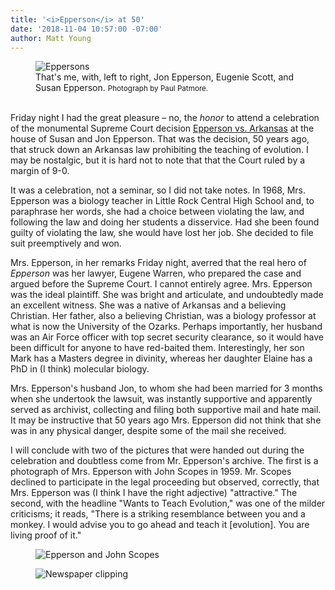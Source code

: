```yaml
---
title: '<i>Epperson</i> at 50'
date: '2018-11-04 10:57:00 -07:00'
author: Matt Young
---
```

<figure>
<img src="{{ site.baseurl }}/uploads/2018/Epperson_et_al_1.jpg" alt="Eppersons"/>
<figcaption>
That's me, with, left to right, Jon Epperson, Eugenie Scott, and Susan Epperson. <small>Photograph by Paul Patmore.</small>
</figcaption>
</figure>

<br/>Friday night I had the great pleasure – no, the <i>honor</i> to attend a celebration of the monumental Supreme Court decision <a href="https://en.wikipedia.org/wiki/Epperson_v._Arkansas">Epperson vs. Arkansas</a> at the house of Susan and Jon Epperson. That was the decision, 50 years ago, that struck down an Arkansas law prohibiting the teaching of evolution. I may be nostalgic, but it is hard not to note that that the Court ruled by a margin of 9-0.

It was a celebration, not a seminar, so I did not take notes. In 1968, Mrs. Epperson was a biology teacher in Little Rock Central High School and, to paraphrase her words, she had a choice between violating the law, and following the law and doing her students a disservice. Had she been found guilty of violating the law, she would have lost her job. She decided to file suit preemptively and won.

Mrs. Epperson, in her remarks Friday night, averred that the real hero of <i>Epperson</i> was her lawyer, Eugene Warren, who prepared the case and argued before the Supreme Court. I cannot entirely agree. Mrs. Epperson was the ideal plaintiff. She was bright and articulate, and undoubtedly made an excellent witness. She was a native of Arkansas and a believing Christian. Her father, also a believing Christian, was a biology professor at what is now the University of the Ozarks. Perhaps importantly, her husband was an Air Force officer with top secret security clearance, so it would have been difficult for anyone to have red-baited them. Interestingly, her son Mark has a Masters degree in divinity, whereas her daughter Elaine has a PhD in (I think) molecular biology.

Mrs. Epperson's husband Jon, to whom she had been married for 3 months when she undertook the lawsuit, was instantly supportive and apparently served as archivist, collecting and filing both supportive mail and hate mail. It may be instructive that 50 years ago Mrs. Epperson did not think that she was in any physical danger, despite some of the mail she received. 

I will conclude with two of the pictures that were handed out during the celebration and doubtless come from Mr. Epperson's archive. The first is a photograph of Mrs. Epperson with John Scopes in 1959. Mr. Scopes declined to participate in the legal proceeding but observed, correctly, that Mrs. Epperson was (I think I have the right adjective) "attractive." The second, with the headline "Wants to Teach Evolution," was one of the milder criticisms; it reads, "There is a striking resemblance between you and a monkey. I would advise you to go ahead and teach it [evolution]. You are living proof of it."

<figure>
<img src="{{ site.baseurl }}/uploads/2018/Epperson_Scopes_600.jpg" alt="Epperson and John Scopes"/>
</figure>


<figure>
<img src="{{ site.baseurl }}/uploads/2018/Epperson_Wants_to_Teach_600.jpg" alt="Newspaper clipping"/>
</figure>


